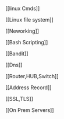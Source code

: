 
[[linux Cmds]]

[[Linux file system]]

[[Neworking]]

[[Bash Scripting]]


[[Bandit]]

[[Dns]]

[[Router,HUB,Switch]]


[[Address Record]]

[[SSL,TLS]]

[[On Prem Servers]]

